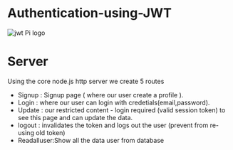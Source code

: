 # Authentication-using-JWT
![jwt Pi logo](https://camo.githubusercontent.com/b359ca11ac91fb7428e30e9557755e99105175db/687474703a2f2f692e696d6775722e636f6d2f71444f4f75346f2e6a7067)

# Server
Using the core node.js http server we create 5 routes 

- Signup : Signup page ( where our user create a profile ).
- Login : where our user can login with credetials(email,password).
- Update : our restricted content - login required (valid session token) to see this page and can update the data.
- logout : invalidates the token and logs out the user (prevent from re-using old token)
- Readalluser:Show all the data user from database  


